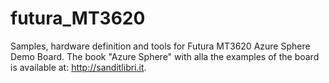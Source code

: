 # futura_MT3620
Samples, hardware definition and tools for Futura MT3620 Azure Sphere Demo Board.
The book "Azure Sphere" with alla the examples of the board is available at: http://sanditlibri.it.
